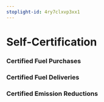 ```yaml
---
stoplight-id: 4ry7clxvp3xx1
---
```


# Self-Certification

### Certified Fuel Purchases

### Certified Fuel Deliveries

### Certified Emission Reductions

